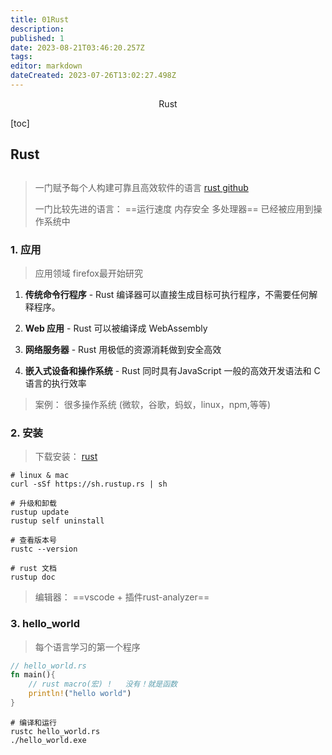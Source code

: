 ```yaml
---
title: 01Rust
description: 
published: 1
date: 2023-08-21T03:46:20.257Z
tags: 
editor: markdown
dateCreated: 2023-07-26T13:02:27.498Z
---
```


<center>Rust</center>



[toc]





## Rust

## 

> 一门赋予每个人构建可靠且高效软件的语言  [rust ](https://www.rust-lang.org/zh-CN) [github](https://github.com/rust-lang)
>
> 一门比较先进的语言： ==运行速度 内存安全  多处理器== 已经被应用到操作系统中





### 1. 应用

> 应用领域 firefox最开始研究

1. **传统命令行程序**  \- Rust 编译器可以直接生成目标可执行程序，不需要任何解释程序。
2. **Web 应用** - Rust 可以被编译成 WebAssembly

3. **网络服务器** - Rust 用极低的资源消耗做到安全高效
4. **嵌入式设备和操作系统** - Rust 同时具有JavaScript 一般的高效开发语法和 C 语言的执行效率



> 案例： 很多操作系统 (微软，谷歌，蚂蚁，linux，npm,等等)





### 2. 安装

> 下载安装： [rust](https://www.rust-lang.org/zh-CN/tools/install)

```shell
# linux & mac
curl -sSf https://sh.rustup.rs | sh

# 升级和卸载
rustup update  
rustup self uninstall

# 查看版本号
rustc --version

# rust 文档
rustup doc
```

> 编辑器： ==vscode + 插件rust-analyzer==





### 3. hello_world

> 每个语言学习的第一个程序

```rust
// hello_world.rs
fn main(){
    // rust macro(宏) !   没有！就是函数
    println!("hello world")
}
```

```shell
# 编译和运行
rustc hello_world.rs
./hello_world.exe 
```







​	